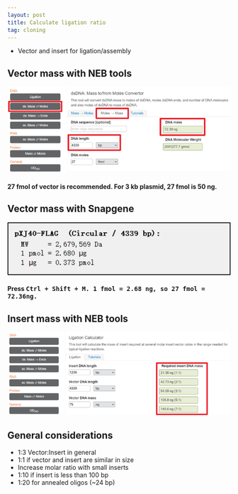 ```yaml
---
layout: post
title: Calculate ligation ratio
tag: cloning
---
```


- Vector and insert for ligation/assembly

<!--more-->

## Vector mass with NEB tools

![img](https://raw.githubusercontent.com/tosingfung/images/master/image-753607.png)

#### 27 fmol of vector is recommended. For 3 kb plasmid, 27 fmol is 50 ng.

## **Vector mass with Snapgene**

![img](https://raw.githubusercontent.com/tosingfung/images/master/image-754649.png)

#### Press <kbd>Ctrl + Shift + M<kbd>. 1 fmol = 2.68 ng, so 27 fmol = 72.36ng.

## Insert mass with NEB tools

![img](https://raw.githubusercontent.com/tosingfung/images/master/image-755548.png)

## General considerations

- 1:3 Vector:Insert in general
- 1:1 if vector and insert are similar in size
- Increase molar ratio with small inserts
- 1:10 if insert is less than 100 bp
- 1:20 for annealed oligos (~24 bp)
